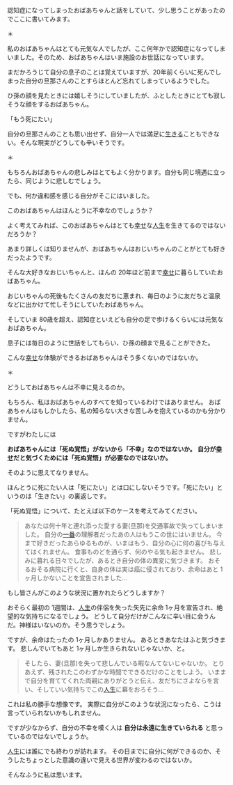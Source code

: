 
認知症になってしまったおばあちゃんと話をしていて、少し思うことがあったのでここに書いてみます。

＊

私のおばあちゃんはとても元気な人でしたが、ここ何年かで認知症になってしまいました。そのため、おばあちゃんはいま施設のお世話になっています。

まだかろうじて自分の息子のことは覚えていますが、20年前くらいに死んでしまった自分の旦那さんのことすらほとんど忘れてしまっているようでした。

ひ孫の顔を見たときには嬉しそうにしていましたが、ふとしたときにとても寂しそうな顔をするおばあちゃん。

「もう死にたい」

自分の旦那さんのことも思い出せず、自分一人では満足に[生きる](/world/tips-for-your-life)こともできない。そんな現実がどうしても辛いそうです。

＊

もちろんおばあちゃんの悲しみはとてもよく分かります。自分も同じ境遇に立ったら、同じように悲しむでしょう。

でも、何か違和感を感じる自分がそこにはいました。

このおばあちゃんはほんとうに不幸なのでしょうか？

よく考えてみれば、このおばあちゃんはとても[幸せ](/world/your-goal)な[人生](/world/how-to-fail)を生きてるのではないだろうか？

あまり詳しくは知りませんが、おばあちゃんはおじいちゃんのことがとても好きだったようです。

そんな大好きなおじいちゃんと、ほんの 20年ほど前まで[幸せ](/world/your-goal)に暮らしていたおばあちゃん。

おじいちゃんの死後もたくさんの友だちに恵まれ、毎日のように友だちと温泉などに出かけて忙しそうにしていたおばあちゃん。

そしていま 80歳を超え、認知症といえども自分の足で歩けるくらいには元気なおばあちゃん。

息子には毎日のように世話をしてもらい、ひ孫の顔まで見ることができた。

こんな[幸せ](/world/your-goal)な体験ができるおばあちゃんはそう多くないのではないか。

＊

どうしておばあちゃんは不幸に見えるのか。

もちろん、私はおばあちゃんのすべてを知っているわけではありません。
おばあちゃんはもしかしたら、私の知らない大きな苦しみを抱えているのかも分かりません。

ですがわたしには

**おばあちゃんには「死ぬ覚悟」がないから「不幸」なのではないか。**
**自分が[幸せ](/world/your-goal)だと気づくためには「死ぬ覚悟」が必要なのではないか。**

そのように思えてなりません。

ほんとうに死にたい人は「死にたい」とは口にしないそうです。「死にたい」というのは「生きたい」の裏返しです。

「死ぬ覚悟」について、たとえば以下のケースを考えてみてください。

> あなたは何十年と連れ添った愛する妻(旦那)を交通事故で失ってしまいました。
自分の[一番](/world/ideal-way-to-live-life)の理解者だったあの人はもうこの世にはいません。
今まで好きだったあらゆるものが、いまはもう、自分の心に何の喜びも与えてはくれません。
食事ものどを通らず、何のやる気も起きません。
悲しみに暮れる日々でしたが、あるとき自分の体の異変に気づきます。
おそるおそる病院に行くと、自身の体は実は癌に侵されており、余命はあと 1ヶ月しかないことを宣告されました...

もし皆さんがこのような状況に置かれたらどうしますか？

おそらく最初の 1週間は、[人生](/world/how-to-fail)の伴侶を失った矢先に余命 1ヶ月を宣告され、絶望的な気持ちになるでしょう。
どうして自分だけがこんなに辛い目に会うんだ。神様はいないのか。そう思うでしょう。

ですが、余命はたったの 1ヶ月しかありません。
あるときあなたはふと気づきます。
悲しんでいてもあと 1ヶ月しか生きられないじゃないか、と。

> そしたら、妻(旦那)を失って悲しんでいる暇なんてないじゃないか。
とりあえず、残されたこのわずかな時間でできるだけのことをしよう。
いままで自分を育ててくれた両親にありがとうと伝え、友だちにさよならを言い、そしていい気持ちでこの[人生](/world/how-to-fail)に幕をおろそう...

これは私の勝手な想像です。
実際に自分がこのような状況になったら、こうは言っていられないかもしれません。

ですが少なからず、自分の不幸を嘆く人は **自分は永遠に生きていられる** と思っているのではないでしょうか。

[人生](/world/how-to-fail)には誰にでも終わりが訪れます。
その日までに自分に何ができるのか、そうしたちょっとした意識の違いで見える世界が変わるのではないか。

そんなふうに私は思います。
